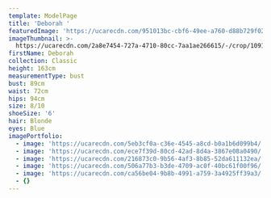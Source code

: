 ```yaml
---
template: ModelPage
title: 'Deborah '
featuredImage: 'https://ucarecdn.com/951013bc-cbf6-49ee-a760-d88b729f0225/'
imageThumbnail: >-
  https://ucarecdn.com/2a8e7454-727a-4710-80cc-7aa1ae266615/-/crop/1091x1354/629,0/-/preview/
firstName: Deborah
collection: Classic
height: 163cm
measurementType: bust
bust: 89cm
waist: 72cm
hips: 94cm
size: 8/10
shoeSize: '6'
hair: Blonde
eyes: Blue
imagePortfolio:
  - image: 'https://ucarecdn.com/5eb3cf0a-c36e-4545-a8cd-b0a1b6d099b4/'
  - image: 'https://ucarecdn.com/ece7f39d-80cd-42ad-8d4a-3867e08a0490/'
  - image: 'https://ucarecdn.com/216873c0-9b56-4af3-8b85-52da611132ea/'
  - image: 'https://ucarecdn.com/506a77b3-b3de-4709-ac0f-40bc61f00f96/'
  - image: 'https://ucarecdn.com/ca56be04-9b8b-4991-a759-3a4925ff39a3/'
  - {}
---
```


